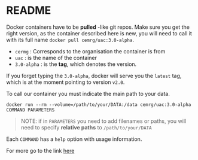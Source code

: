 # README

Docker containers have to be **pulled** -like git repos. 
Make sure you get the right version, as the container described here is new, 
you will need to call it with its full name `docker pull cemrg/uac:3.0-alpha`. 

+ `cermg` : Corresponds to the organisation the container is from 
+ `uac`   : is the name of the container
+ `3.0-alpha` : is the **tag**, which denotes the version. 

If you forget typing the `3.0-alpha`, docker will serve you the `latest` tag, 
which is at the moment pointing to version `v2.0`.

To call our container you must indicate the main path to your data. 

``` shell
docker run --rm --volume=/path/to/your/DATA:/data cemrg/uac:3.0-alpha COMMAND PARAMETERS 
```

> NOTE: if in `PARAMETERS` you need to add filenames or paths, you will need to 
> specify **relative paths** to `/path/to/your/DATA`

Each `COMMAND` has a `help` option with usage information. 

For more go to the link [here](https://github.com/alonsoJASL/uac.docker.tests/blob/master/quick_guide.md) 
